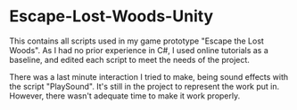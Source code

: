 # Escape-Lost-Woods-Unity
This contains all scripts used in my game prototype "Escape the Lost Woods". As I had no prior experience in C#, I used online tutorials as a baseline, and edited each script to meet the needs of the project.

There was a last minute interaction I tried to make, being sound effects with the script "PlaySound". It's still in the project to represent the work put in. However, there wasn't adequate time to make it work properly. 
